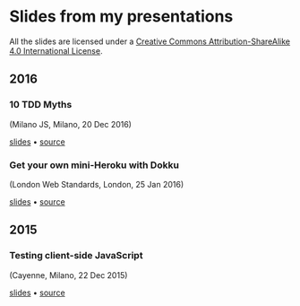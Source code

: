 # Slides from my presentations

All the slides are licensed under a
[Creative Commons Attribution-ShareAlike 4.0 International License](http://creativecommons.org/licenses/by-sa/4.0/).

## 2016

### 10 TDD Myths
(Milano JS, Milano, 20 Dec 2016)

[slides](https://dhinus.github.io/talks/2016-12-20-milanojs/)
&bull;
[source](https://github.com/dhinus/talks/tree/master/2016-12-20-milanojs/)

### Get your own mini-Heroku with Dokku
(London Web Standards, London, 25 Jan 2016)

[slides](https://dhinus.github.io/talks/2016-01-25-lws/)
&bull;
[source](https://github.com/dhinus/talks/tree/master/2016-01-25-lws/)

## 2015

### Testing client-side JavaScript
(Cayenne, Milano, 22 Dec 2015)

[slides](https://dhinus.github.io/talks/2015-12-22-cayenne/)
&bull;
[source](https://github.com/dhinus/talks/tree/master/2015-12-22-cayenne/)
